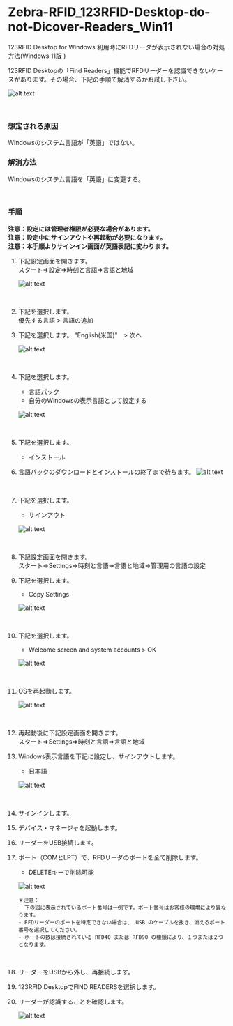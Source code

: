 
# Zebra-RFID_123RFID-Desktop-do-not-Dicover-Readers_Win11
123RFID Desktop for Windows 利用時にRFDリーダが表示されない場合の対処方法(Windows 11版 )

123RFID Desktopの「Find Readers」機能でRFDリーダーを認識できないケースがあります。その場合、下記の手順で解消するかお試し下さい。

![alt text](image.png)

</br>

### 想定される原因

Windowsのシステム言語が「英語」ではない。

### 解消方法

Windowsのシステム言語を「英語」に変更する。


</br>

### 手順

**注意：設定には管理者権限が必要な場合があります。**  
**注意：設定中にサインアウトや再起動が必要になります。**  
**注意：本手順よりサインイン画面が英語表記に変わります。**  


1. 下記設定画面を開きます。  
    スタート⇒設定⇒時刻と言語⇒言語と地域

    ![alt text](image-1.png)

    </br>

1. 下記を選択します。  
    優先する言語 > 言語の追加

1. 下記を選択します。
    "English(米国)"　> 次へ

    ![alt text](image-2.png)

    </br>

1. 下記を選択します。
    - 言語パック
    - 自分のWindowsの表示言語として設定する
    
    ![alt text](image-3.png)

    </br>
    
1. 下記を選択します。
    - インストール

1. 言語パックのダウンロードとインストールの終了まで待ちます。
    ![alt text](image-4.png)

    </br>
    
1. 下記を選択します。
    - サインアウト
    
    ![alt text](image-5.png)

    </br>
    

1. 下記設定画面を開きます。  
    スタート⇒Settings⇒時刻と言語⇒言語と地域⇒管理用の言語の設定

1. 下記を選択します。
    - Copy Settings

    ![alt text](image-6.png)

    </br>
    
1. 下記を選択します。
    - Welcome screen and system accounts > OK  

    ![alt text](image-7.png)

    </br>
    
1. OSを再起動します。

    ![alt text](image-8.png)

    </br>
    
1. 再起動後に下記設定画面を開きます。  
    スタート⇒Settings⇒時刻と言語⇒言語と地域

1. Windows表示言語を下記に設定し、サインアウトします。
    - 日本語

    ![alt text](image-9.png)

    </br>
    
1. サインインします。

1. デバイス・マネージャを起動します。

1. リーダーをUSB接続します。

1. ポート（COMとLPT）で、RFDリーダのポートを全て削除します。
    - DELETEキーで削除可能

    ![alt text](image-10.png)

    ```
    ＊注意：
    - 下の図に表示されているポート番号は一例です。ポート番号はお客様の環境により異なります。
    - RFDリーダーのポートを特定できない場合は、 USB のケーブルを抜き、消えるポート番号を選択してください。
    - ポートの数は接続されている RFD40 または RFD90 の種類により、１つまたは２つとなります。
    ```

    </br>
    

1. リーダーをUSBから外し、再接続します。

1. 123RFID DesktopでFIND READERSを選択します。

1. リーダーが認識することを確認します。

    ![alt text](image-11.png)
